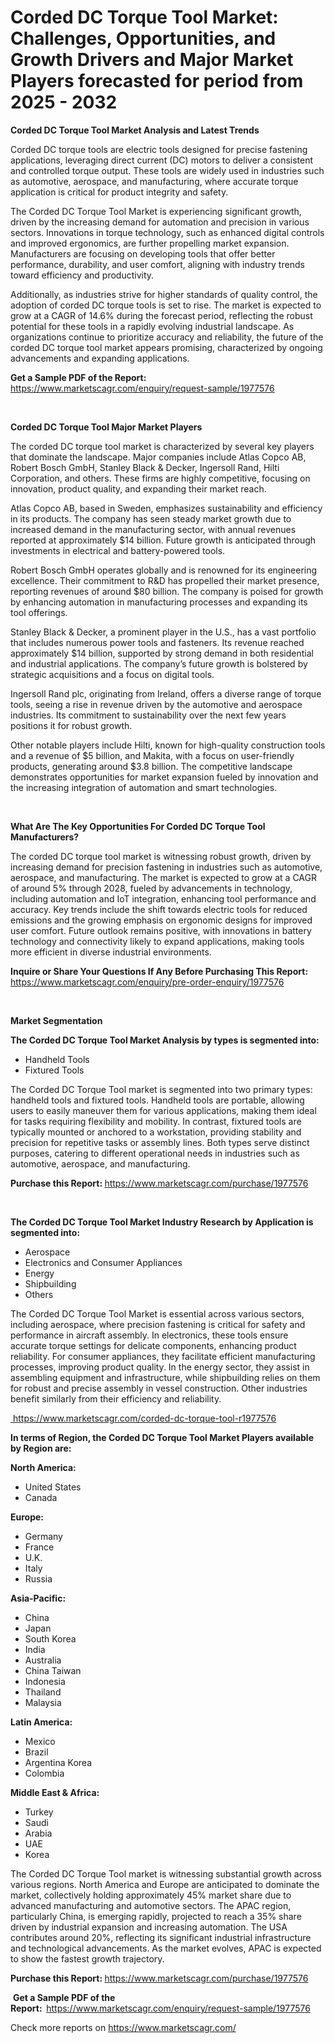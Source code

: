 <p><h1>Corded DC Torque Tool Market: Challenges, Opportunities, and Growth Drivers and Major Market Players forecasted for period from 2025 - 2032</h1></p><p><strong>Corded DC Torque Tool Market Analysis and Latest Trends</strong></p>
<p><p>Corded DC torque tools are electric tools designed for precise fastening applications, leveraging direct current (DC) motors to deliver a consistent and controlled torque output. These tools are widely used in industries such as automotive, aerospace, and manufacturing, where accurate torque application is critical for product integrity and safety.</p><p>The Corded DC Torque Tool Market is experiencing significant growth, driven by the increasing demand for automation and precision in various sectors. Innovations in torque technology, such as enhanced digital controls and improved ergonomics, are further propelling market expansion. Manufacturers are focusing on developing tools that offer better performance, durability, and user comfort, aligning with industry trends toward efficiency and productivity.</p><p>Additionally, as industries strive for higher standards of quality control, the adoption of corded DC torque tools is set to rise. The market is expected to grow at a CAGR of 14.6% during the forecast period, reflecting the robust potential for these tools in a rapidly evolving industrial landscape. As organizations continue to prioritize accuracy and reliability, the future of the corded DC torque tool market appears promising, characterized by ongoing advancements and expanding applications.</p></p>
<p><strong>Get a Sample PDF of the Report:&nbsp;</strong> <a href="https://www.marketscagr.com/enquiry/request-sample/1977576?utm_campaign=2031&utm_medium=2&utm_source=Github&utm_content=ia&utm_term=01032025&utm_id=corded-dc-torque-tool">https://www.marketscagr.com/enquiry/request-sample/1977576</a></p>
<p>&nbsp;</p>
<p><strong>Corded DC Torque Tool Major Market Players</strong></p>
<p><p>The corded DC torque tool market is characterized by several key players that dominate the landscape. Major companies include Atlas Copco AB, Robert Bosch GmbH, Stanley Black & Decker, Ingersoll Rand, Hilti Corporation, and others. These firms are highly competitive, focusing on innovation, product quality, and expanding their market reach.</p><p>Atlas Copco AB, based in Sweden, emphasizes sustainability and efficiency in its products. The company has seen steady market growth due to increased demand in the manufacturing sector, with annual revenues reported at approximately $14 billion. Future growth is anticipated through investments in electrical and battery-powered tools.</p><p>Robert Bosch GmbH operates globally and is renowned for its engineering excellence. Their commitment to R&D has propelled their market presence, reporting revenues of around $80 billion. The company is poised for growth by enhancing automation in manufacturing processes and expanding its tool offerings.</p><p>Stanley Black & Decker, a prominent player in the U.S., has a vast portfolio that includes numerous power tools and fasteners. Its revenue reached approximately $14 billion, supported by strong demand in both residential and industrial applications. The company’s future growth is bolstered by strategic acquisitions and a focus on digital tools.</p><p>Ingersoll Rand plc, originating from Ireland, offers a diverse range of torque tools, seeing a rise in revenue driven by the automotive and aerospace industries. Its commitment to sustainability over the next few years positions it for robust growth.</p><p>Other notable players include Hilti, known for high-quality construction tools and a revenue of $5 billion, and Makita, with a focus on user-friendly products, generating around $3.8 billion. The competitive landscape demonstrates opportunities for market expansion fueled by innovation and the increasing integration of automation and smart technologies.</p></p>
<p>&nbsp;</p>
<p><strong>What Are The Key Opportunities For Corded DC Torque Tool Manufacturers?</strong></p>
<p><p>The corded DC torque tool market is witnessing robust growth, driven by increasing demand for precision fastening in industries such as automotive, aerospace, and manufacturing. The market is expected to grow at a CAGR of around 5% through 2028, fueled by advancements in technology, including automation and IoT integration, enhancing tool performance and accuracy. Key trends include the shift towards electric tools for reduced emissions and the growing emphasis on ergonomic designs for improved user comfort. Future outlook remains positive, with innovations in battery technology and connectivity likely to expand applications, making tools more efficient in diverse industrial environments.</p></p>
<p><strong>Inquire or Share Your Questions If Any Before Purchasing This Report:</strong> <a href="https://www.marketscagr.com/enquiry/pre-order-enquiry/1977576?utm_campaign=2031&utm_medium=2&utm_source=Github&utm_content=ia&utm_term=01032025&utm_id=corded-dc-torque-tool">https://www.marketscagr.com/enquiry/pre-order-enquiry/1977576</a></p>
<p>&nbsp;</p>
<p><strong>Market Segmentation</strong></p>
<p><strong>The Corded DC Torque Tool Market Analysis by types is segmented into:</strong></p>
<p><ul><li>Handheld Tools</li><li>Fixtured Tools</li></ul></p>
<p><p>The Corded DC Torque Tool market is segmented into two primary types: handheld tools and fixtured tools. Handheld tools are portable, allowing users to easily maneuver them for various applications, making them ideal for tasks requiring flexibility and mobility. In contrast, fixtured tools are typically mounted or anchored to a workstation, providing stability and precision for repetitive tasks or assembly lines. Both types serve distinct purposes, catering to different operational needs in industries such as automotive, aerospace, and manufacturing.</p></p>
<p><strong>Purchase this Report:&nbsp;</strong><a href="https://www.marketscagr.com/purchase/1977576?utm_campaign=2031&utm_medium=2&utm_source=Github&utm_content=ia&utm_term=01032025&utm_id=corded-dc-torque-tool">https://www.marketscagr.com/purchase/1977576</a></p>
<p>&nbsp;</p>
<p><strong>The Corded DC Torque Tool Market Industry Research by Application is segmented into:</strong></p>
<p><ul><li>Aerospace</li><li>Electronics and Consumer Appliances</li><li>Energy</li><li>Shipbuilding</li><li>Others</li></ul></p>
<p><p>The Corded DC Torque Tool Market is essential across various sectors, including aerospace, where precision fastening is critical for safety and performance in aircraft assembly. In electronics, these tools ensure accurate torque settings for delicate components, enhancing product reliability. For consumer appliances, they facilitate efficient manufacturing processes, improving product quality. In the energy sector, they assist in assembling equipment and infrastructure, while shipbuilding relies on them for robust and precise assembly in vessel construction. Other industries benefit similarly from their efficiency and reliability.</p></p>
<p><a href="https://www.marketscagr.com/corded-dc-torque-tool-r1977576?utm_campaign=2031&utm_medium=2&utm_source=Github&utm_content=ia&utm_term=01032025&utm_id=corded-dc-torque-tool">&nbsp;https://www.marketscagr.com/corded-dc-torque-tool-r1977576</a></p>
<p><strong>In terms of Region, the Corded DC Torque Tool Market Players available by Region are:</strong></p>
<p>
    <p> <strong> North America: </strong>
        <ul>
            <li>United States</li>
            <li>Canada</li>
        </ul>
        </p> 
    <p> <strong> Europe: </strong>
        <ul>
            <li>Germany</li>
            <li>France</li>
            <li>U.K.</li>
            <li>Italy</li>
            <li>Russia</li>
        </ul>
        </p> 
    <p> <strong> Asia-Pacific: </strong>
        <ul>
            <li>China</li>
            <li>Japan</li>
            <li>South Korea</li>
            <li>India</li>
            <li>Australia</li>
            <li>China Taiwan</li>
            <li>Indonesia</li>
            <li>Thailand</li>
            <li>Malaysia</li>
        </ul>
        </p> 
    <p> <strong> Latin America: </strong>
        <ul>
            <li>Mexico</li>
            <li>Brazil</li>
            <li>Argentina Korea</li>
            <li>Colombia</li>
        </ul>
        </p> 
    <p> <strong> Middle East & Africa: </strong>
        <ul>
            <li>Turkey</li>
            <li>Saudi</li>
            <li>Arabia</li>
            <li>UAE</li>
            <li>Korea</li>
        </ul>
    </p>
    </p>
<p><p>The Corded DC Torque Tool market is witnessing substantial growth across various regions. North America and Europe are anticipated to dominate the market, collectively holding approximately 45% market share due to advanced manufacturing and automotive sectors. The APAC region, particularly China, is emerging rapidly, projected to reach a 35% share driven by industrial expansion and increasing automation. The USA contributes around 20%, reflecting its significant industrial infrastructure and technological advancements. As the market evolves, APAC is expected to show the fastest growth trajectory.</p></p>
<p><strong>Purchase this Report: </strong><a href="https://www.marketscagr.com/purchase/1977576?utm_campaign=2031&utm_medium=2&utm_source=Github&utm_content=ia&utm_term=01032025&utm_id=corded-dc-torque-tool">https://www.marketscagr.com/purchase/1977576</a></p>
<p>&nbsp;<strong>Get a Sample PDF of the Report:&nbsp;&nbsp;</strong><a href="https://www.marketscagr.com/enquiry/request-sample/1977576?utm_campaign=2031&utm_medium=2&utm_source=Github&utm_content=ia&utm_term=01032025&utm_id=corded-dc-torque-tool">https://www.marketscagr.com/enquiry/request-sample/1977576</a></p>
<p><strong></strong></p>
<p>Check more reports on <a href="https://www.marketscagr.com/?utm_campaign=2031&utm_medium=2&utm_source=Github&utm_content=ia&utm_term=01032025&utm_id=corded-dc-torque-tool">https://www.marketscagr.com/</a></p>